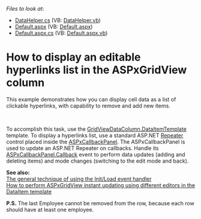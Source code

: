 <!-- default file list -->
*Files to look at*:

* [DataHelper.cs](./CS/WebSite/App_Code/DataHelper.cs) (VB: [DataHelper.vb](./VB/WebSite/App_Code/DataHelper.vb))
* [Default.aspx](./CS/WebSite/Default.aspx) (VB: [Default.aspx](./VB/WebSite/Default.aspx))
* [Default.aspx.cs](./CS/WebSite/Default.aspx.cs) (VB: [Default.aspx.vb](./VB/WebSite/Default.aspx.vb))
<!-- default file list end -->
# How to display an editable hyperlinks list in the ASPxGridView column


<p>This example demonstrates how you can display cell data as a list of clickable hyperlinks, with capability to remove and add new items.</p><br />
<p>To accomplish this task, use the <a href="http://documentation.devexpress.com/#AspNet/DevExpressWebASPxGridViewGridViewDataColumn_DataItemTemplatetopic"><u>GridViewDataColumn.DataItemTemplate</u></a> template. To display a hyperlinks list, use a standard ASP.NET <a href="http://msdn.microsoft.com/en-us/library/system.web.ui.webcontrols.repeater.aspx"><u>Repeater</u></a> control placed inside the <a href="http://documentation.devexpress.com/#AspNet/CustomDocument8277"><u>ASPxCallbackPanel</u></a>. The ASPxCallbackPanel is used to update an ASP.NET Repeater on callbacks. Handle its <a href="http://documentation.devexpress.com/#AspNet/DevExpressWebASPxCallbackPanelASPxCallbackPanel_Callbacktopic"><u>ASPxCallbackPanel.Callback</u></a> event to perform data updates (adding and deleting items) and mode changes (switching to the edit mode and back).</p><p><strong>See also:<br />
</strong><a href="https://www.devexpress.com/Support/Center/p/K18282">The general technique of using the Init/Load event handler</a><br />
<a href="https://www.devexpress.com/Support/Center/p/E2333">How to perform ASPxGridView instant updating using different editors in the DataItem template</a></p><p><strong>P.S.</strong> The last Employee cannot be removed from the row, because each row should have at least one employee.</p>

<br/>


